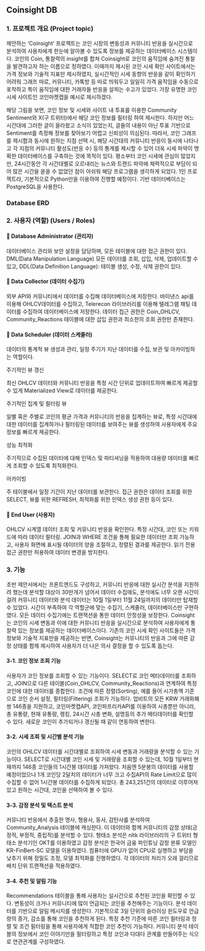 ## Coinsight DB

### 1.	프로젝트 개요 (Project topic)

제안하는 ‘Coinsight’ 프로젝트는 코인 시장의 변동성과 커뮤니티 반응을 실시간으로 분석하여 사용자에게 한눈에 알아볼 수 있도록 정보를 제공하는 데이터베이스 시스템이다. 코인의 Coin, 통찰력의 insight를 합쳐 Coinsight로 코인의 움직임에 숨겨진 통찰을 발견하고자 하는 이름으로 정하였다. 
  이때까지 제시된 코인 시세 확인 사이트에서는 가격 정보와 기술적 지표만 제시하였지, 실시간적인 시세 동향의 반응을 같이 확인하기 어려워 그래프 따로, 커뮤니티, 카톡방 등 따로 띄워두고 일일히 가격 움직임을 수동으로 포착하고 특이 움직임에 대한 거래자들 반응을 살피는 수고가 있었다.
가장 유명한 코인 시세 사이트인 코인마켓캡을 예시로 제시하겠다.


  해당 그림을 보면, 코인 정보 및 시세와 사이트 내 투표를 이용한 Community Sentiment와 X(구 트위터)에서 해당 코인 정보를 필터링 하여 제시한다.
하지만 어느 시간대에 그러한 글이 올라왔고 소식이 있었는지, 글들의 내용이 아닌 투표 기반으로 Sentiment를 측정해 정보를 찾아보기 어렵고 신뢰성이 의심된다.
따라서, 코인 그래프를 제시함과 동시에 원하는 지점 선택 시, 해당 시간대의 커뮤니티 반응이 동시에 나타나고 각 지점의 커뮤니티 활성도(반응 수) 등의 통계를 제시할 수 있어 더욱 시세 파악이 명확한 데이터베이스를 구축하는 것에 목적이 있다. 
평소부터 코인 시세에 관심이 많았지만, 24시간동안 각 시간대별로 오르내리는 뉴스와 트렌드 파악에 체력적으로 부담이 되어 많은 시간을 쏟을 수 없었던 점이 아쉬워 해당 프로그램을 생각하게 되었다.
1인 프로젝트라, 기본적으로 Python만을 이용하여 진행할 예정이다. 기반 데이터베이스는 PostgreSQL을 사용한다.

### Database ERD


### 2.	사용자 (역할) (Users / Roles)

#### 	Database Administrator (관리자)

데이터베이스 관리와 보안 설정을 담당하며, 모든 테이블에 대한 접근 권한이 있다. DML(Data Manipulation Language) 모든 데이터를 조회, 삽입, 삭제, 업데이트할 수 있고, DDL(Data Definition Language): 테이블 생성, 수정, 삭제 권한이 있다.

#### 	Data Collector (데이터 수집기)

외부 API와 커뮤니티에서 데이터를 수집해 데이터베이스에 저장한다. 바이낸스 api를 이용해 OHLCV데이터를 수집하고, Telerecon 라이브러리를 이용해 텔레그램 채팅 데이터를 수집하여 데이터베이스에 저장한다.
데이터 접근 권한은 Coin_OHLCV, Community_Reactions 테이블에 대한 삽입 권한과 최소한의 조회 권한만 존재한다.

#### 	Data Scheduler (데이터 스케줄러)

데이터의 통계적 뷰 생성과 관리, 일정 주기가 지난 데이터를 수집, 보관 및 아카이빙하는 역할이다.

주기적인 뷰 갱신

최신 OHLCV 데이터와 커뮤니티 반응을 특정 시간 단위로 업데이트하여 빠르게 제공할 수 있게 Materialized View로 데이터를 제공한다.

주기적인 집계 및 필터링 뷰

일별 혹은 주별로 코인의 평균 가격과 커뮤니티의 반응을 집계하는 뷰로, 특정 시간대에 대한 데이터를 집계하거나 필터링된 데이터를 보여주는 뷰를 생성하여 사용자에게 주요 정보를 빠르게 제공한다.

성능 최적화

주기적으로 수집된 데이터에 대해 인덱스 및 파티셔닝을 적용하여 대용량 데이터를 빠르게 조회할 수 있도록 최적화한다.

아카이빙

주 테이블에서 일정 기간이 지난 데이터를 보관한다. 
접근 권한은 데이터 조회를 위한 SELECT, 뷰를 위한 REFRESH, 최적화를 위한 인덱스 생성 권한 등이 있다.

#### 	End User (사용자) 

OHLCV 시계열 데이터 조회 및 커뮤니티 반응을 확인한다. 특정 시간대, 코인 또는 키워드에 따라 데이터 필터링. JOIN과 WHERE 조건을 통해 필요한 데이터만 조회 가능하고, 사용자 화면에 표시될 데이터의 양을 조절하고, 정렬된 결과를 제공한다. 읽기 전용 접근 권한만 허용하여 데이터 변경을 방지한다.


### 3. 기능

초반 제안서에서는 프론트엔드도 구성하고, 커뮤니티 반응에 대한 실시간 분석을 지원하려 했는데 분석할 대상이 30만개가 넘어서 데이터 수집에도, 분석에도 너무 오랜 시간이 걸려 커뮤니티 데이터와 분석 데이터는 10월 1일부터 11월 24일까지의 데이터만 탑재할 수 있었다. 시간이 부족하여 각 역할군에 맞는 수집기, 스케줄러, 데이터베이스만 구현하였다. 모든 데이터 수집기에는 트랜잭션을 통한 데이터 안정성을 보장한다.
Coinsight는 코인의 시세 변동과 이에 대한 커뮤니티 반응을 실시간으로 분석하여 사용자에게 통찰력 있는 정보를 제공하는 데이터베이스이다. 기존의 코인 시세 확인 사이트들은 가격 정보와 기술적 지표만을 제공하는 반면, Coinsight는 커뮤니티의 반응과 그에 따른 감정 상태를 함께 제시하여 사용자가 더 나은 의사 결정을 할 수 있도록 돕는다.

#### 3-1. 코인 정보 조회 기능
사용자가 코인 정보를 조회할 수 있는 기능이다. SELECT로 코인 메타데이터를 조회하고, JOIN으로 다른 테이블(Coin_OHLCV, Community_Reactions)과 연계하여 특정 코인에 대한 데이터를 종합한다. 조건에 따른 정렬(Sorting), 예를 들어 시가총액 기준으로 코인 순서 설정, 필터링(Filtering) 조회가 가능하다. 업비트의 모든 KRW 거래화폐쌍 146종을 지원하고, 코인마켓캡API, 코인파프리카API를 이용하여 시총뿐만 아니라, 총 유통량, 현재 유통량, 랭킹, 24시간 시총 변화, 설명등의 추가 메타데이터를 확인할 수 있다.
새로운 코인이 추가되거나 갱신될 때 같이 연동하여 변한다.

#### 3-2. 시세 조회 및 시간별 분석 기능
코인의 OHLCV 데이터를 시간대별로 조회하여 시세 변동과 거래량을 분석할 수 있는 기능이다. SELECT로 시간대별 코인 시세 및 거래량을 조회할 수 있는데, 10월 1일부터 현재까지 146종 코인들의 1시간봉 데이터를 가져왔다. 처음엔 5분봉의 데이터를 사용할 예정이었으나 1개 코인당 2달치의 데이터가 너무 크고 수집API의 Rate Limit으로 많이 수집할 수 없어 1시간봉 데이터를 수집하게 되었다. 총 243,251건의 데이터로 이루어져 있고 원하는 시간대, 코인을 선택하여 볼 수 있다.

#### 3-3. 감정 분석 및 텍스트 분석
커뮤니티 반응에서 추출한 명사, 형용사, 동사, 감탄사를 분석하여 Community_Analysis 테이블에 캐싱한다. 이 데이터와 함께 커뮤니티의 감정 상태(긍정적, 부정적, 중립적)를 분석할 수 있다. 형태소 분석은 nltk 라이브러리의 구 트위터 형태소 분석기인 OKT를 이용하였고 감정 분석은 한국어 금융 파인튜닝 감정 분류 모델인 KR-FinBert-SC 모델을 이용하였다. 컴퓨터에 GPU가 없어 CPU로 실행하고 부담을 낮추기 위해 정밀도 조정, 모델 최적화를 진행하였다. 각 데이터의 처리가 오래 걸리므로 배치 단위 트랜잭션을 적용하였다.

#### 3-4. 추천 및 알림 기능
Recommendations 테이블을 통해 사용자는 실시간으로 추천된 코인을 확인할 수 있다. 변동성이 크거나 커뮤니티에 많이 언급되는 코인을 추천해주는 기능이다. 분석 데이터를 기반으로 알림 메시지를 생성한다. 기본적으로 3일 단위의 슬라이싱 윈도우로 언급량의 증가, 감소를 통해 코인을 추천하게 된다.
특정 추천 기준에 따른 코인 필터링과 정렬 및 조건 필터링을 통해 사용자에게 적합한 코인 추천이 가능하다. 커뮤니티 분석 테이블의 정보에서 코인 이야기만을 필터링하고 특정 코인과 다대다 관계를 만들어주는 식으로 연관관계를 구성하였다.
